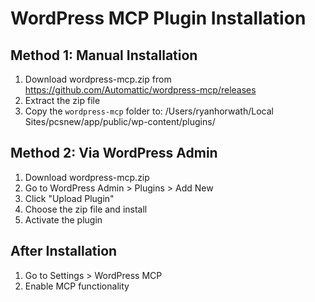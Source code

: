 # WordPress MCP Plugin Installation

## Method 1: Manual Installation
1. Download wordpress-mcp.zip from https://github.com/Automattic/wordpress-mcp/releases
2. Extract the zip file
3. Copy the `wordpress-mcp` folder to: /Users/ryanhorwath/Local Sites/pcsnew/app/public/wp-content/plugins/

## Method 2: Via WordPress Admin
1. Download wordpress-mcp.zip 
2. Go to WordPress Admin > Plugins > Add New
3. Click "Upload Plugin"
4. Choose the zip file and install
5. Activate the plugin

## After Installation
1. Go to Settings > WordPress MCP
2. Enable MCP functionality
